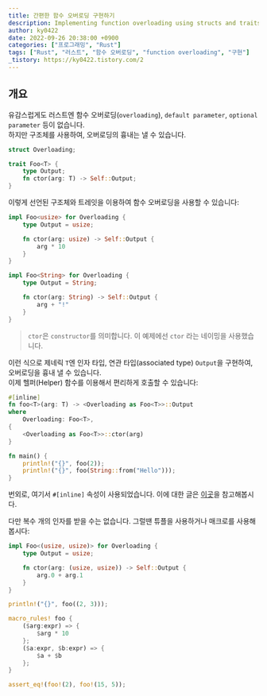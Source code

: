 ```yaml
---
title: 간편한 함수 오버로딩 구현하기
description: Implementing function overloading using structs and traits.
author: ky0422
date: 2022-09-26 20:38:00 +0900
categories: ["프로그래밍", "Rust"]
tags: ["Rust", "러스트", "함수 오버로딩", "function overloading", "구현"]
_tistory: https://ky0422.tistory.com/2
---
```


## 개요

유감스럽게도 러스트엔 함수 오버로딩(`overloading`), `default parameter`, `optional parameter` 등이 없습니다.  
하지만 구조체를 사용하여, 오버로딩의 흉내는 낼 수 있습니다.

```rust
struct Overloading;

trait Foo<T> {
    type Output;
    fn ctor(arg: T) -> Self::Output;
}
```

이렇게 선언된 구조체와 트레잇을 이용하여 함수 오버로딩을 사용할 수 있습니다:

```rust
impl Foo<usize> for Overloading {
    type Output = usize;

    fn ctor(arg: usize) -> Self::Output {
        arg * 10
    }
}

impl Foo<String> for Overloading {
    type Output = String;

    fn ctor(arg: String) -> Self::Output {
        arg + "!"
    }
}
```

> `ctor`은 `constructor`를 의미합니다. 이 예제에선 `ctor` 라는 네이밍을 사용했습니다.

이런 식으로 제네릭 `T`엔 인자 타입, 연관 타입(associated type) `Output`을 구현하여, 오버로딩을 흉내 낼 수 있습니다.  
이제 헬퍼(Helper) 함수를 이용해서 편리하게 호출할 수 있습니다:

```rust
#[inline]
fn foo<T>(arg: T) -> <Overloading as Foo<T>>::Output
where
    Overloading: Foo<T>,
{
    <Overloading as Foo<T>>::ctor(arg)
}

fn main() {
    println!("{}", foo(2));
    println!("{}", foo(String::from("Hello")));
}
```

번외로, 여기서 `#[inline]` 속성이 사용되었습니다. 이에 대한 글은 [이곳](https://ky0422.tistory.com/24)을 참고해봅시다.

다만 복수 개의 인자를 받을 수는 없습니다. 그럴땐 튜플을 사용하거나 매크로를 사용해봅시다:

```rust
impl Foo<(usize, usize)> for Overloading {
    type Output = usize;

    fn ctor(arg: (usize, usize)) -> Self::Output {
        arg.0 + arg.1
    }
}

println!("{}", foo((2, 3)));
```

```rust
macro_rules! foo {
    ($arg:expr) => {
        $arg * 10
    };
    ($a:expr, $b:expr) => {
        $a + $b
    };
}

assert_eq!(foo!(2), foo!(15, 5));
```
